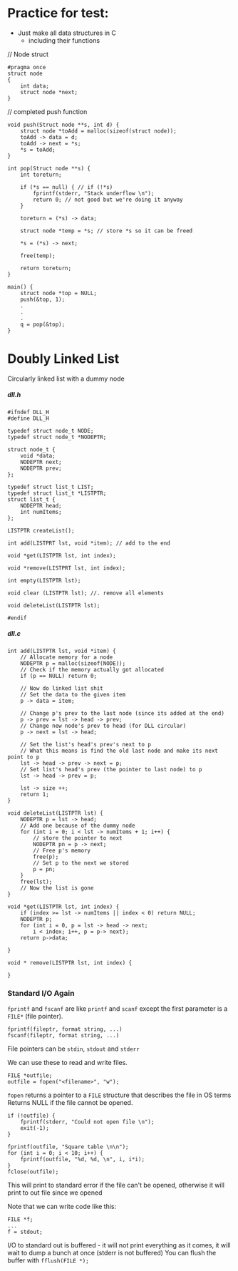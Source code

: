 # Practice for test:
- Just make all data structures in C
	- including their functions

// Node struct
```
#pragma once
struct node
{
	int data;
	struct node *next;
}
```
// completed push function
```
void push(Struct node **s, int d) {
	struct node *toAdd = malloc(sizeof(struct node));
	toAdd -> data = d;
	toAdd -> next = *s;
	*s = toAdd;
}
```

```
int pop(Struct node **s) {
	int toreturn;
	
	if (*s == null) { // if (!*s)
		fprintf(stderr, "Stack underflow \n");
		return 0; // not good but we're doing it anyway
	}
	
	toreturn = (*s) -> data;
	
	struct node *temp = *s; // store *s so it can be freed
	
	*s = (*s) -> next;
	
	free(temp);
	
	return toreturn;
}
```

```
main() {
	struct node *top = NULL;
	push(&top, 1);
	.
	.
	.
	q = pop(&top);
}
```

# Doubly Linked List
Circularly linked list with a dummy node

##### dll.h
```
#ifndef DLL_H
#define DLL_H

typedef struct node_t NODE;
typedef struct node_t *NODEPTR;

struct node_t {
	void *data;
	NODEPTR next;
	NODEPTR prev;
};

typedef struct list_t LIST;
typedef struct list_t *LISTPTR;
struct list_t {
	NODEPTR head;
	int numItems;
};

LISTPTR createList();

int add(LISTPRT lst, void *item); // add to the end

void *get(LISTPTR lst, int index);

void *remove(LISTPRT lst, int index);

int empty(LISTPTR lst);

void clear (LISTPTR lst); //. remove all elements

void deleteList(LISTPTR lst);

#endif
```

##### dll.c
```
int add(LISTPTR lst, void *item) {
	// Allocate memory for a node
	NODEPTR p = malloc(sizeof(NODE));
	// Check if the memory actually got allocated
	if (p == NULL) return 0;

	// Now do linked list shit
	// Set the data to the given item
	p -> data = item;

	// Change p's prev to the last node (since its added at the end)
	p -> prev = lst -> head -> prev;
	// Change new node's prev to head (for DLL circular)
	p -> next = lst -> head;

	// Set the list's head's prev's next to p
	// What this means is find the old last node and make its next point to p
	lst -> head -> prev -> next = p;
	// Set list's head's prev (the pointer to last node) to p
	lst -> head -> prev = p;
	
	lst -> size ++;
	return 1;
}
```

```
void deleteList(LISTPTR lst) {
	NODEPTR p = lst -> head;
	// Add one because of the dummy node
	for (int i = 0; i < lst -> numItems + 1; i++) {
		// store the pointer to next
		NODEPTR pn = p -> next;
		// Free p's memory
		free(p);
		// Set p to the next we stored
		p = pn;
	}
	free(lst);
	// Now the list is gone
}
```

```
void *get(LISTPTR lst, int index) {
	if (index >= lst -> numItems || index < 0) return NULL;
	NODEPTR p;
	for (int i = 0, p = lst -> head -> next; 
		i < index; i++, p = p-> next);
	return p->data;
	
}
```

```
void * remove(LISTPTR lst, int index) {
	
}
```

### Standard I/O Again
`fprintf` and `fscanf` are like `printf` and `scanf` except the first parameter is a `FILE*` (file pointer).
```
fprintf(fileptr, format string, ...)
fscanf(fileptr, format string, ...)
```
File pointers can be `stdin`, `stdout` and `stderr`

We can use these to read and write files.

```
FILE *outfile;
outfile = fopen("<filename>", "w");
```
`fopen` returns a pointer to a `FILE` structure that describes the file in OS terms
Returns NULL if the file cannot be opened.
```
if (!outfile) {
	fprintf(stderr, "Could not open file \n");
	exit(-1);
}

fprintf(outfile, "Square table \n\n");
for (int i = 0; i < 10; i++) {
	fprintf(outfile, "%d, %d, \n", i, i*i);
}
fclose(outfile);
```
This will print to standard error if the file can't be opened, otherwise it will print to out file since we opened

Note that we can write code like this:
```
FILE *f;
...
f = stdout;
```
I/O to standard out is buffered - it will not print everything as it comes, it will wait to dump a bunch at once 
(stderr is not buffered)
You can flush the buffer with `fflush(FILE *);`


